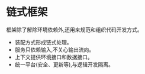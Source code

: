 # 链式框架
  框架除了解除环境依赖外,还用来规范和组织代码开发方式。


* 装配方式形成链式处理。
* 服务只依赖输入,不关心输出流向。
* 上下文提供环境接口和数据接口。
* 统一平台(安全、更新等),与逻辑开发隔离。
